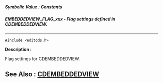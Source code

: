 ##### Symbolic Value : Constants
##### EMBEDDEDVIEW_FLAG_xxx - Flag settings defined in CDEMBEDDEDVIEW.
---
```
#include <editods.h>
```
**Description :**

Flag settings for CDEMBEDDEDVIEW.

**See Also :**
[CDEMBEDDEDVIEW](/reference/Data/CDEMBEDDEDVIEW)
---

